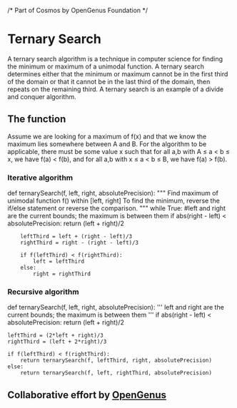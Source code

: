 /* Part of Cosmos by OpenGenus Foundation */

# Ternary Search
A ternary search algorithm is a technique in computer science for finding the minimum or maximum of a unimodal function. A ternary search determines either that the minimum or maximum cannot be in the first third of the domain or that it cannot be in the last third of the domain, then repeats on the remaining third. A ternary search is an example of a divide and conquer algorithm.

## The function
Assume we are looking for a maximum of f(x) and that we know the maximum lies somewhere between A and B. For the algorithm to be applicable, there must be some value x such that
for all a,b with A ≤ a < b ≤ x, we have f(a) < f(b), and
for all a,b with x ≤ a < b ≤ B, we have f(a) > f(b).

### Iterative algorithm
def ternarySearch(f, left, right, absolutePrecision):
    """
    Find maximum of unimodal function f() within [left, right]
    To find the minimum, reverse the if/else statement or reverse the comparison.
    """
    while True:
        #left and right are the current bounds; the maximum is between them
        if abs(right - left) < absolutePrecision:
            return (left + right)/2

        leftThird = left + (right - left)/3
        rightThird = right - (right - left)/3

        if f(leftThird) < f(rightThird):
            left = leftThird
        else:
            right = rightThird


### Recursive algorithm
def ternarySearch(f, left, right, absolutePrecision):
    '''
    left and right are the current bounds; 
    the maximum is between them
    '''
    if abs(right - left) < absolutePrecision:
        return (left + right)/2

    leftThird = (2*left + right)/3
    rightThird = (left + 2*right)/3

    if f(leftThird) < f(rightThird):
        return ternarySearch(f, leftThird, right, absolutePrecision) 
    else:
        return ternarySearch(f, left, rightThird, absolutePrecision)
        
        
 ## Collaborative effort by [OpenGenus](https://github.com/opengenus)
